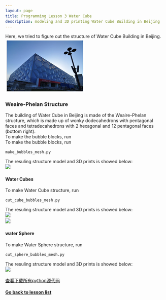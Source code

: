 ```yaml
---
layout: page
title: Programming Lesson 3 Water Cube
description: modeling and 3D printing Water Cube Building in Beijing
---
```


Here, we tried to figure out the structure of Water Cube Building in Beijing.  
<img src="https://github.com/zhazhijibaba/zhazhijibaba_programming_lessons/blob/master/programming_lesson3/Water_Cube_The_National_Aquatics_Center_Chaoyang_Beijing.jpg?raw=true" width="250">    

### Weaire-Phelan Structure  
The building of Water Cube in Beijing is made of the Weaire-Phelan structure, which is made up of wonky dodecahedrons with pentagonal faces and tetradecahedrons with 2 hexagonal and 12 pentagonal faces (bottom right).  
To make the bubble blocks, run  
To make the bubble blocks, run  
```
make_bubbles_mesh.py
```
The resuling structure model and 3D prints is showed below:  
<img src="3d_bubbles.jpeg" width="250">   

#### Water Cubes  
To make Water Cube structure, run  
```
cut_cube_bubbles_mesh.py
```
The resuling structure model and 3D prints is showed below:  
<img src="3d_bubble_water_cube.png" width="250">   
<img src="3d_bubble_cube.png" width="250">   
#### water Sphere
To make Water Sphere structure, run  
```
cut_sphere_bubbles_mesh.py
```
The resuling structure model and 3D prints is showed below:  
<img src="3d_bubble_sphere.png" width="250">   

[查看下载所有python源代码](https://github.com/zhazhijibaba/zhazhijibaba_programming_lessons/tree/master/programming_lesson3)

#### [Go back to lesson list](programming.html)
